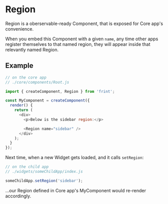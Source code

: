 # Region

Region is a oberservable-ready Component, that is exposed for Core app's convenience.

When you embed this Component with a given `name`, any time other apps register themselves to that named region, they will appear inside that relevantly named Region.

## Example

```js
// on the core app
// ./core/components/Root.js

import { createComponent, Region } from 'frint';

const MyComponent = createComponent({
  render() {
    return (
      <div>
        <p>Below is the sidebar region:</p>

        <Region name="sidebar" />
      </div>
    );
  }
});
```

Next time, when a new Widget gets loaded, and it calls `setRegion`:

```js
// on the child app
// ./widgets/someChildApp/index.js

someChildApp.setRegion('sidebar');
```

...our Region defined in Core app's MyComponent would re-render accordingly.
